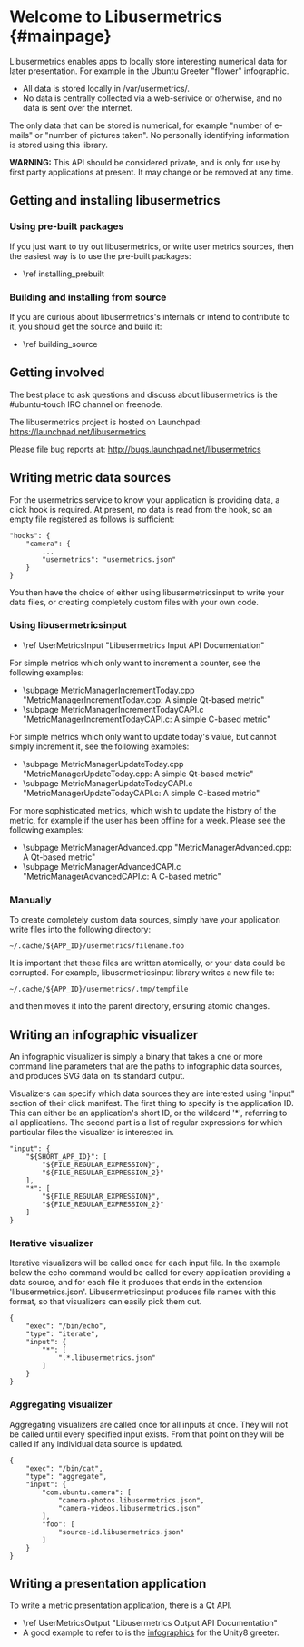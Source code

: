 Welcome to Libusermetrics {#mainpage}
=========================

Libusermetrics enables apps to locally store interesting numerical data
for later presentation.  For example in the Ubuntu Greeter "flower"
infographic. 

 - All data is stored locally in /var/usermetrics/.
 - No data is centrally collected via a web-serivice or otherwise, and
   no data is sent over the internet.

The only data that can be stored is numerical, for example "number of
e-mails" or "number of pictures taken". No personally identifying
information is stored using this library.

**WARNING:** This API should be considered private, and is only for use by
first party applications at present. It may change or be removed at any
time.

Getting and installing libusermetrics
-------------------------------------

### Using pre-built packages

If you just want to try out libusermetrics, or write user metrics sources,
then the easiest way is to use the pre-built packages:

 - \ref installing_prebuilt

### Building and installing from source

If you are curious about libusermetrics's internals or intend to contribute to
it, you should get the source and build it:

 - \ref building_source

Getting involved
----------------

The best place to ask questions and discuss about libusermetrics is the \#ubuntu-touch
IRC channel on freenode. 

The libusermetrics project is hosted on Launchpad: https://launchpad.net/libusermetrics

Please file bug reports at: http://bugs.launchpad.net/libusermetrics

Writing metric data sources
---------------------------

For the usermetrics service to know your application is providing data, a click hook is required.
At present, no data is read from the hook, so an empty file registered as follows is sufficient:

    "hooks": {
        "camera": {
            ...
            "usermetrics": "usermetrics.json"
        }
    }

You then have the choice of either using libusermetricsinput to write your data files, or
creating completely custom files with your own code.

### Using libusermetricsinput

 - \ref UserMetricsInput "Libusermetrics Input API Documentation"
 
For simple metrics which only want to increment a counter, see the following examples:
 
 - \subpage MetricManagerIncrementToday.cpp "MetricManagerIncrementToday.cpp: A simple Qt-based metric"
 - \subpage MetricManagerIncrementTodayCAPI.c "MetricManagerIncrementTodayCAPI.c: A simple C-based metric"
 
For simple metrics which only want to update today's value, but cannot simply increment it,
see the following examples:

 - \subpage MetricManagerUpdateToday.cpp "MetricManagerUpdateToday.cpp: A simple Qt-based metric"
 - \subpage MetricManagerUpdateTodayCAPI.c "MetricManagerUpdateTodayCAPI.c: A simple C-based metric"

For more sophisticated metrics, which wish to update the history of the metric, for
example if the user has been offline for a week. Please see the following examples:

 - \subpage MetricManagerAdvanced.cpp "MetricManagerAdvanced.cpp: A Qt-based metric"
 - \subpage MetricManagerAdvancedCAPI.c "MetricManagerAdvancedCAPI.c: A C-based metric"

### Manually
To create completely custom data sources, simply have your application write files into the
following directory:

    ~/.cache/${APP_ID}/usermetrics/filename.foo

It is important that these files are written atomically, or your data could be corrupted. For
example, libusermetricsinput library writes a new file to:

    ~/.cache/${APP_ID}/usermetrics/.tmp/tempfile

and then moves it into the parent directory, ensuring atomic changes.

Writing an infographic visualizer
---------------------------------

An infographic visualizer is simply a binary that takes a one or more command line parameters
that are the paths to infographic data sources, and produces SVG data on its standard output.

Visualizers can specify which data sources they are interested using "input" section of their
click manifest. The first thing to specify is the application ID. This can either be an
application's short ID, or the wildcard '*', referring to all applications. The second part is
a list of regular expressions for which particular files the visualizer is interested in.

    "input": {
        "${SHORT_APP_ID}": [
            "${FILE_REGULAR_EXPRESSION}",
            "${FILE_REGULAR_EXPRESSION_2}"
        ],
        "*": [
            "${FILE_REGULAR_EXPRESSION}",
            "${FILE_REGULAR_EXPRESSION_2}"
        ]
    }

### Iterative visualizer

Iterative visualizers will be called once for each input file. In the example below the echo
command would be called for every application providing a data source, and for each file it
produces that ends in the extension 'libusermetrics.json'. Libusermetricsinput produces file
names with this format, so that visualizers can easily pick them out.

    {
        "exec": "/bin/echo",
        "type": "iterate",
        "input": {
            "*": [
                ".*.libusermetrics.json"
            ]
        }
    }

### Aggregating visualizer

Aggregating visualizers are called once for all inputs at once. They will not be called until
every specified input exists. From that point on they will be called if any individual data
source is updated.

    {
        "exec": "/bin/cat",
        "type": "aggregate",
        "input": {
            "com.ubuntu.camera": [
                "camera-photos.libusermetrics.json",
                "camera-videos.libusermetrics.json"
            ],
            "foo": [
                "source-id.libusermetrics.json"
            ]
        }
    }

Writing a presentation application
----------------------------------

To write a metric presentation application, there is a Qt API.

 - \ref UserMetricsOutput "Libusermetrics Output API Documentation"
 - A good example to refer to is the
   [infographics](https://bazaar.launchpad.net/~unity-team/unity8/trunk/view/head:/Greeter/Infographics.qml)
   for the Unity8 greeter.
